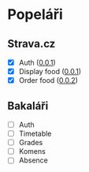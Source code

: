 # Popeláři

## Strava.cz

- [x] Auth ([0.0.1](https://github.com/vojta-dev/popelari/releases/v0.0.1))
- [x] Display food ([0.0.1](https://github.com/vojta-dev/popelari/releases/v0.0.1))
- [x] Order food ([0.0.2](https://github.com/vojta-dev/popelari/releases/v0.0.2))

## Bakaláři

- [ ] Auth
- [ ] Timetable
- [ ] Grades
- [ ] Komens
- [ ] Absence
